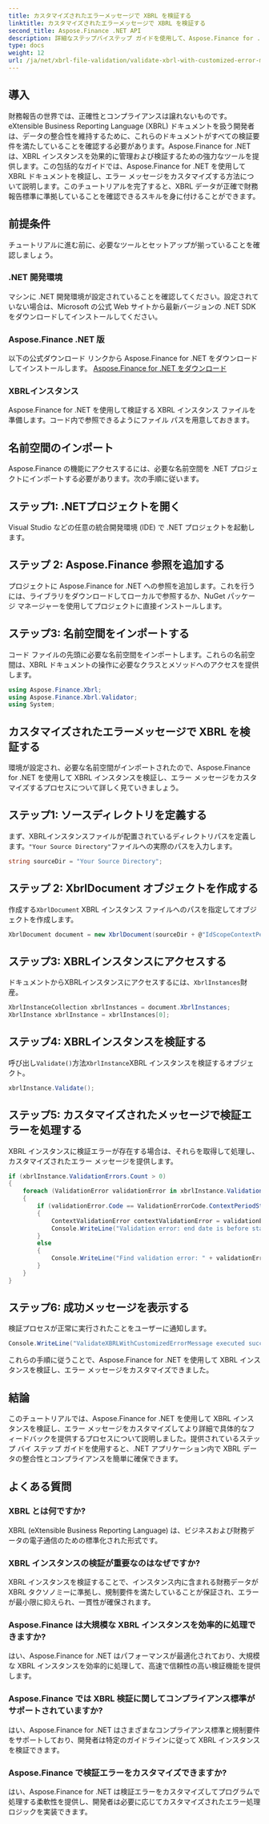 ```yaml
---
title: カスタマイズされたエラーメッセージで XBRL を検証する
linktitle: カスタマイズされたエラーメッセージで XBRL を検証する
second_title: Aspose.Finance .NET API
description: 詳細なステップバイステップ ガイドを使用して、Aspose.Finance for .NET を使用して XBRL インスタンスを検証する方法を学びます。財務データの正確性とコンプライアンスを簡単に確保できます。
type: docs
weight: 12
url: /ja/net/xbrl-file-validation/validate-xbrl-with-customized-error-message/
---
```

## 導入
財務報告の世界では、正確性とコンプライアンスは譲れないものです。eXtensible Business Reporting Language (XBRL) ドキュメントを扱う開発者は、データの整合性を維持するために、これらのドキュメントがすべての検証要件を満たしていることを確認する必要があります。Aspose.Finance for .NET は、XBRL インスタンスを効果的に管理および検証するための強力なツールを提供します。この包括的なガイドでは、Aspose.Finance for .NET を使用して XBRL ドキュメントを検証し、エラー メッセージをカスタマイズする方法について説明します。このチュートリアルを完了すると、XBRL データが正確で財務報告標準に準拠していることを確認できるスキルを身に付けることができます。
## 前提条件
チュートリアルに進む前に、必要なツールとセットアップが揃っていることを確認しましょう。
### .NET 開発環境
マシンに .NET 開発環境が設定されていることを確認してください。設定されていない場合は、Microsoft の公式 Web サイトから最新バージョンの .NET SDK をダウンロードしてインストールしてください。
### Aspose.Finance .NET 版
以下の公式ダウンロード リンクから Aspose.Finance for .NET をダウンロードしてインストールします。
[Aspose.Finance for .NET をダウンロード](https://releases.aspose.com/finance/net/)
### XBRLインスタンス
Aspose.Finance for .NET を使用して検証する XBRL インスタンス ファイルを準備します。コード内で参照できるようにファイル パスを用意しておきます。
## 名前空間のインポート
Aspose.Finance の機能にアクセスするには、必要な名前空間を .NET プロジェクトにインポートする必要があります。次の手順に従います。
## ステップ1: .NETプロジェクトを開く
Visual Studio などの任意の統合開発環境 (IDE) で .NET プロジェクトを起動します。
## ステップ 2: Aspose.Finance 参照を追加する
プロジェクトに Aspose.Finance for .NET への参照を追加します。これを行うには、ライブラリをダウンロードしてローカルで参照するか、NuGet パッケージ マネージャーを使用してプロジェクトに直接インストールします。
## ステップ3: 名前空間をインポートする
コード ファイルの先頭に必要な名前空間をインポートします。これらの名前空間は、XBRL ドキュメントの操作に必要なクラスとメソッドへのアクセスを提供します。
```csharp
using Aspose.Finance.Xbrl;
using Aspose.Finance.Xbrl.Validator;
using System;
```
## カスタマイズされたエラーメッセージで XBRL を検証する
環境が設定され、必要な名前空間がインポートされたので、Aspose.Finance for .NET を使用して XBRL インスタンスを検証し、エラー メッセージをカスタマイズするプロセスについて詳しく見ていきましょう。
## ステップ1: ソースディレクトリを定義する
まず、XBRLインスタンスファイルが配置されているディレクトリパスを定義します。`"Your Source Directory"`ファイルへの実際のパスを入力します。
```csharp
string sourceDir = "Your Source Directory";
```
## ステップ 2: XbrlDocument オブジェクトを作成する
作成する`XbrlDocument` XBRL インスタンス ファイルへのパスを指定してオブジェクトを作成します。
```csharp
XbrlDocument document = new XbrlDocument(sourceDir + @"IdScopeContextPeriodStartAfterEnd.xml");
```
## ステップ3: XBRLインスタンスにアクセスする
ドキュメントからXBRLインスタンスにアクセスするには、`XbrlInstances`財産。
```csharp
XbrlInstanceCollection xbrlInstances = document.XbrlInstances;
XbrlInstance xbrlInstance = xbrlInstances[0];
```
## ステップ4: XBRLインスタンスを検証する
呼び出し`Validate()`方法`XbrlInstance`XBRL インスタンスを検証するオブジェクト。
```csharp
xbrlInstance.Validate();
```
## ステップ5: カスタマイズされたメッセージで検証エラーを処理する
XBRL インスタンスに検証エラーが存在する場合は、それらを取得して処理し、カスタマイズされたエラー メッセージを提供します。
```csharp
if (xbrlInstance.ValidationErrors.Count > 0)
{
    foreach (ValidationError validationError in xbrlInstance.ValidationErrors)
    {
        if (validationError.Code == ValidationErrorCode.ContextPeriodStartAfterEnd)
        {
            ContextValidationError contextValidationError = validationError as ContextValidationError;
            Console.WriteLine("Validation error: end date is before start date in context " + contextValidationError.Object.Id);
        }
        else
        {
            Console.WriteLine("Find validation error: " + validationError.Message);
        }
    }
}
```
## ステップ6: 成功メッセージを表示する
検証プロセスが正常に実行されたことをユーザーに通知します。
```csharp
Console.WriteLine("ValidateXBRLWithCustomizedErrorMessage executed successfully.");
```
これらの手順に従うことで、Aspose.Finance for .NET を使用して XBRL インスタンスを検証し、エラー メッセージをカスタマイズできました。
## 結論
このチュートリアルでは、Aspose.Finance for .NET を使用して XBRL インスタンスを検証し、エラー メッセージをカスタマイズしてより詳細で具体的なフィードバックを提供するプロセスについて説明しました。提供されているステップ バイ ステップ ガイドを使用すると、.NET アプリケーション内で XBRL データの整合性とコンプライアンスを簡単に確保できます。
## よくある質問
### XBRL とは何ですか?
XBRL (eXtensible Business Reporting Language) は、ビジネスおよび財務データの電子通信のための標準化された形式です。
### XBRL インスタンスの検証が重要なのはなぜですか?
XBRL インスタンスを検証することで、インスタンス内に含まれる財務データが XBRL タクソノミーに準拠し、規制要件を満たしていることが保証され、エラーが最小限に抑えられ、一貫性が確保されます。
### Aspose.Finance は大規模な XBRL インスタンスを効率的に処理できますか?
はい、Aspose.Finance for .NET はパフォーマンスが最適化されており、大規模な XBRL インスタンスを効率的に処理して、高速で信頼性の高い検証機能を提供します。
### Aspose.Finance では XBRL 検証に関してコンプライアンス標準がサポートされていますか?
はい、Aspose.Finance for .NET はさまざまなコンプライアンス標準と規制要件をサポートしており、開発者は特定のガイドラインに従って XBRL インスタンスを検証できます。
### Aspose.Finance で検証エラーをカスタマイズできますか?
はい、Aspose.Finance for .NET は検証エラーをカスタマイズしてプログラムで処理する柔軟性を提供し、開発者は必要に応じてカスタマイズされたエラー処理ロジックを実装できます。